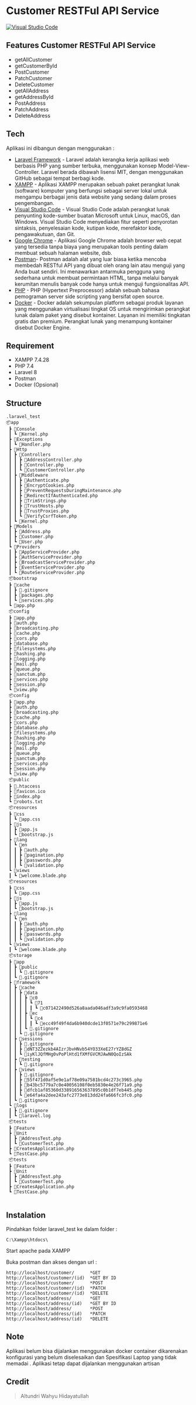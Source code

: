 # Customer RESTFul API Service

[![Visual Studio Code](https://img.shields.io/badge/--007ACC?logo=visual%20studio%20code&logoColor=ffffff)](https://code.visualstudio.com/)

## Features Customer RESTFul API Service

- getAllCustomer
- getCustomerById
- PostCustomer
- PatchCustomer
- DeleteCustomer
- getAllAddress
- getAddressById
- PostAddress
- PatchAddress
- DeleteAddress

## Tech
Aplikasi ini dibangun dengan menggunakan :
- [Laravel Framework](https://laravel.com/) - Laravel adalah kerangka kerja aplikasi web berbasis PHP yang sumber terbuka, menggunakan konsep Model-View-Controller. Laravel berada dibawah lisensi MIT, dengan menggunakan GitHub sebagai tempat berbagi kode.
- [XAMPP](https://www.apachefriends.org/download.html) -  Aplikasi XAMPP merupakan sebuah paket perangkat lunak (software) komputer yang berfungsi sebagai server lokal untuk mengampu berbagai jenis data website yang sedang dalam proses pengembangan.
- [Visual Studio Code](https://code.visualstudio.com/) - Visual Studio Code adalah perangkat lunak penyunting kode-sumber buatan Microsoft untuk Linux, macOS, dan Windows. Visual Studio Code menyediakan fitur seperti penyorotan sintaksis, penyelesaian kode, kutipan kode, merefaktor kode, pengawakutuan, dan Git.
- [Google Chrome](https://www.google.com/chrome) - Aplikasi Google Chrome adalah browser web cepat yang tersedia tanpa biaya yang merupakan tools penting dalam membuat sebuah halaman website, dsb.
- [Postman](https://www.postman.com/)- Postman adalah alat yang luar biasa ketika mencoba membedah RESTful API yang dibuat oleh orang lain atau menguji yang Anda buat sendiri. Ini menawarkan antarmuka pengguna yang sederhana untuk membuat permintaan HTML, tanpa melalui banyak kerumitan menulis banyak code hanya untuk menguji fungsionalitas API.
- [PHP](https://www.php.net/docs.php) - PHP (Hypertext Preprocessor) adalah sebuah bahasa pemograman server side scripting yang bersifat open source.
- [Docker](https://www.docker.com/) - Docker adalah sekumpulan platform sebagai produk layanan yang menggunakan virtualisasi tingkat OS untuk mengirimkan perangkat lunak dalam paket yang disebut kontainer. Layanan ini memiliki tingkatan gratis dan premium. Perangkat lunak yang menampung kontainer disebut Docker Engine.


## Requirement
- XAMPP 7.4.28 
- PHP 7.4 
- Laravel 8 
- Postman
- Docker (Opsional)

## Structure
```
.laravel_test
📦app
 ┣ 📂Console
 ┃ ┗ 📜Kernel.php
 ┣ 📂Exceptions
 ┃ ┗ 📜Handler.php
 ┣ 📂Http
 ┃ ┣ 📂Controllers
 ┃ ┃ ┣ 📜AddressController.php
 ┃ ┃ ┣ 📜Controller.php
 ┃ ┃ ┗ 📜CustomerController.php
 ┃ ┣ 📂Middleware
 ┃ ┃ ┣ 📜Authenticate.php
 ┃ ┃ ┣ 📜EncryptCookies.php
 ┃ ┃ ┣ 📜PreventRequestsDuringMaintenance.php
 ┃ ┃ ┣ 📜RedirectIfAuthenticated.php
 ┃ ┃ ┣ 📜TrimStrings.php
 ┃ ┃ ┣ 📜TrustHosts.php
 ┃ ┃ ┣ 📜TrustProxies.php
 ┃ ┃ ┗ 📜VerifyCsrfToken.php
 ┃ ┗ 📜Kernel.php
 ┣ 📂Models
 ┃ ┣ 📜Address.php
 ┃ ┣ 📜Customer.php
 ┃ ┗ 📜User.php
 ┗ 📂Providers
 ┃ ┣ 📜AppServiceProvider.php
 ┃ ┣ 📜AuthServiceProvider.php
 ┃ ┣ 📜BroadcastServiceProvider.php
 ┃ ┣ 📜EventServiceProvider.php
 ┃ ┗ 📜RouteServiceProvider.php
 📦bootstrap
 ┣ 📂cache
 ┃ ┣ 📜.gitignore
 ┃ ┣ 📜packages.php
 ┃ ┗ 📜services.php
 ┗ 📜app.php
 📦config
 ┣ 📜app.php
 ┣ 📜auth.php
 ┣ 📜broadcasting.php
 ┣ 📜cache.php
 ┣ 📜cors.php
 ┣ 📜database.php
 ┣ 📜filesystems.php
 ┣ 📜hashing.php
 ┣ 📜logging.php
 ┣ 📜mail.php
 ┣ 📜queue.php
 ┣ 📜sanctum.php
 ┣ 📜services.php
 ┣ 📜session.php
 ┗ 📜view.php
 📦config
 ┣ 📜app.php
 ┣ 📜auth.php
 ┣ 📜broadcasting.php
 ┣ 📜cache.php
 ┣ 📜cors.php
 ┣ 📜database.php
 ┣ 📜filesystems.php
 ┣ 📜hashing.php
 ┣ 📜logging.php
 ┣ 📜mail.php
 ┣ 📜queue.php
 ┣ 📜sanctum.php
 ┣ 📜services.php
 ┣ 📜session.php
 ┗ 📜view.php
 📦public
 ┣ 📜.htaccess
 ┣ 📜favicon.ico
 ┣ 📜index.php
 ┗ 📜robots.txt
 📦resources
 ┣ 📂css
 ┃ ┗ 📜app.css
 ┣ 📂js
 ┃ ┣ 📜app.js
 ┃ ┗ 📜bootstrap.js
 ┣ 📂lang
 ┃ ┗ 📂en
 ┃ ┃ ┣ 📜auth.php
 ┃ ┃ ┣ 📜pagination.php
 ┃ ┃ ┣ 📜passwords.php
 ┃ ┃ ┗ 📜validation.php
 ┗ 📂views
 ┃ ┗ 📜welcome.blade.php
 📦resources
 ┣ 📂css
 ┃ ┗ 📜app.css
 ┣ 📂js
 ┃ ┣ 📜app.js
 ┃ ┗ 📜bootstrap.js
 ┣ 📂lang
 ┃ ┗ 📂en
 ┃ ┃ ┣ 📜auth.php
 ┃ ┃ ┣ 📜pagination.php
 ┃ ┃ ┣ 📜passwords.php
 ┃ ┃ ┗ 📜validation.php
 ┗ 📂views
 ┃ ┗ 📜welcome.blade.php
 📦storage
 ┣ 📂app
 ┃ ┣ 📂public
 ┃ ┃ ┗ 📜.gitignore
 ┃ ┗ 📜.gitignore
 ┣ 📂framework
 ┃ ┣ 📂cache
 ┃ ┃ ┣ 📂data
 ┃ ┃ ┃ ┣ 📂c0
 ┃ ┃ ┃ ┃ ┗ 📂71
 ┃ ┃ ┃ ┃ ┃ ┗ 📜c071422490d526a8aada046adf3a9c9fa0593468
 ┃ ┃ ┃ ┣ 📂ec
 ┃ ┃ ┃ ┃ ┗ 📂c4
 ┃ ┃ ┃ ┃ ┃ ┗ 📜ecc49f49f4da6b940dcde13f0571e79c299871e6
 ┃ ┃ ┃ ┗ 📜.gitignore
 ┃ ┃ ┗ 📜.gitignore
 ┃ ┣ 📂sessions
 ┃ ┃ ┣ 📜.gitignore
 ┃ ┃ ┣ 📜dNT3ZZezkb4AIzrJbvHNvb54YO33XeE27rYZ8dGZ
 ┃ ┃ ┗ 📜iyKlJQfMHg0vPoPlHtd1fXMfGVCMJAwN0QoIzSAk
 ┃ ┣ 📂testing
 ┃ ┃ ┗ 📜.gitignore
 ┃ ┣ 📂views
 ┃ ┃ ┣ 📜.gitignore
 ┃ ┃ ┣ 📜55f471d0af5e9e1af78e09a7581bcd4c273c3965.php
 ┃ ┃ ┣ 📜b43bc5779a7c0e40056108f0eb5830e4e26f71a9.php
 ┃ ┃ ┣ 📜dfcb1af85360d338916563637895c0b1df7eb445.php
 ┃ ┃ ┗ 📜e64fa4a2dee243afc2773e813dd24fa666fc3fc0.php
 ┃ ┗ 📜.gitignore
 ┗ 📂logs
 ┃ ┣ 📜.gitignore
 ┃ ┗ 📜laravel.log
 📦tests
 ┣ 📂Feature
 ┣ 📂Unit
 ┃ ┣ 📜AddressTest.php
 ┃ ┗ 📜CustomerTest.php
 ┣ 📜CreatesApplication.php
 ┗ 📜TestCase.php
 📦tests
 ┣ 📂Feature
 ┣ 📂Unit
 ┃ ┣ 📜AddressTest.php
 ┃ ┗ 📜CustomerTest.php
 ┣ 📜CreatesApplication.php
 ┗ 📜TestCase.php
 
```
## Instalation
Pindahkan folder laravel_test ke dalam folder : 
```
C:\Xampp\htdocs\
```
Start apache pada XAMPP

Buka postman dan akses dengan url :


```
http://localhost/customer/      *GET
http://localhost/customer/(id)  *GET BY ID
http://localhost/customer/      *POST
http://localhost/customer/(id)  *PATCH
http://localhost/customer/(id)  *DELETE
http://localhost/address/       *GET
http://localhost/address/(id)   *GET BY ID
http://localhost/address/       *POST
http://localhost/address/(id)   *PATCH
http://localhost/address/(id)   *DELETE
```

## Note 
Aplikasi belum bisa dijalankan menggunakan docker container dikarenakan konfigurasi yang belum diselesaikan dan Spesifikasi Laptop yang tidak memadai .
Aplikasi tetap dapat dijalankan menggunakan artisan

## Credit
> Altundri Wahyu Hidayatullah
